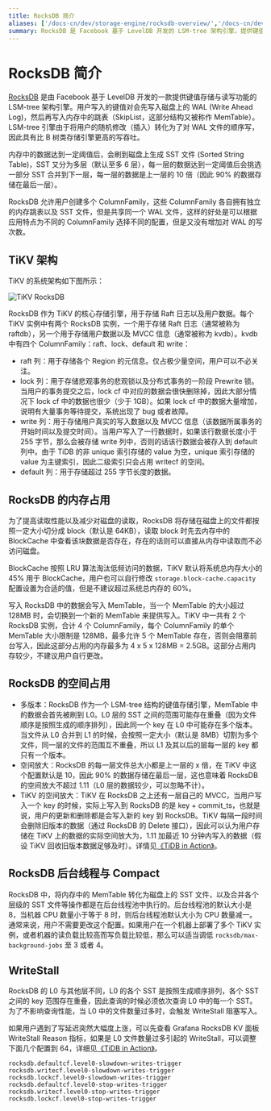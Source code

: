 ```yaml
---
title: RocksDB 简介
aliases: ['/docs-cn/dev/storage-engine/rocksdb-overview/','/docs-cn/dev/rocksdb/rocksdb-overview/']
summary: RocksDB 是 Facebook 基于 LevelDB 开发的 LSM-tree 架构引擎，提供键值存储与读写功能。数据先写入磁盘上的 WAL，再写入内存中的跳表。内存数据达到阈值后刷到磁盘生成 SST 文件，分为多层，90% 数据存储在最后一层。RocksDB 允许创建多个 ColumnFamily，共享同一个 WAL 文件。为提高读取性能，文件按大小切分成 block，存在 BlockCache 中。后台线程执行 MemTable 转化为 SST 文件和合并操作。L0 文件数量过多会触发 WriteStall 阻塞写入。
---
```


# RocksDB 简介

[RocksDB](https://github.com/facebook/rocksdb) 是由 Facebook 基于 LevelDB 开发的一款提供键值存储与读写功能的 LSM-tree 架构引擎。用户写入的键值对会先写入磁盘上的 WAL (Write Ahead Log)，然后再写入内存中的跳表（SkipList，这部分结构又被称作 MemTable）。LSM-tree 引擎由于将用户的随机修改（插入）转化为了对 WAL 文件的顺序写，因此具有比 B 树类存储引擎更高的写吞吐。

内存中的数据达到一定阈值后，会刷到磁盘上生成 SST 文件 (Sorted String Table)，SST 又分为多层（默认至多 6 层），每一层的数据达到一定阈值后会挑选一部分 SST 合并到下一层，每一层的数据是上一层的 10 倍（因此 90% 的数据存储在最后一层）。

RocksDB 允许用户创建多个 ColumnFamily，这些 ColumnFamily 各自拥有独立的内存跳表以及 SST 文件，但是共享同一个 WAL 文件，这样的好处是可以根据应用特点为不同的 ColumnFamily 选择不同的配置，但是又没有增加对 WAL 的写次数。

## TiKV 架构

TiKV 的系统架构如下图所示：

![TiKV RocksDB](https://download.pingcap.com/images/docs-cn/tikv-rocksdb.png)

RocksDB 作为 TiKV 的核心存储引擎，用于存储 Raft 日志以及用户数据。每个 TiKV 实例中有两个 RocksDB 实例，一个用于存储 Raft 日志（通常被称为 raftdb），另一个用于存储用户数据以及 MVCC 信息（通常被称为 kvdb）。kvdb 中有四个 ColumnFamily：raft、lock、default 和 write：

* raft 列：用于存储各个 Region 的元信息。仅占极少量空间，用户可以不必关注。 
* lock 列：用于存储悲观事务的悲观锁以及分布式事务的一阶段 Prewrite 锁。当用户的事务提交之后，lock cf 中对应的数据会很快删除掉，因此大部分情况下 lock cf 中的数据也很少（少于 1GB）。如果 lock cf 中的数据大量增加，说明有大量事务等待提交，系统出现了 bug 或者故障。
* write 列：用于存储用户真实的写入数据以及 MVCC 信息（该数据所属事务的开始时间以及提交时间）。当用户写入了一行数据时，如果该行数据长度小于 255 字节，那么会被存储 write 列中，否则的话该行数据会被存入到 default 列中。由于 TiDB 的非 unique 索引存储的 value 为空，unique 索引存储的 value 为主键索引，因此二级索引只会占用 writecf 的空间。
* default 列：用于存储超过 255 字节长度的数据。 

## RocksDB 的内存占用

为了提高读取性能以及减少对磁盘的读取，RocksDB 将存储在磁盘上的文件都按照一定大小切分成 block（默认是 64KB），读取 block 时先去内存中的 BlockCache 中查看该块数据是否存在，存在的话则可以直接从内存中读取而不必访问磁盘。

BlockCache 按照 LRU 算法淘汰低频访问的数据，TiKV 默认将系统总内存大小的 45% 用于 BlockCache，用户也可以自行修改 `storage.block-cache.capacity` 配置设置为合适的值，但是不建议超过系统总内存的 60%。

写入 RocksDB 中的数据会写入 MemTable，当一个 MemTable 的大小超过 128MB 时，会切换到一个新的 MemTable 来提供写入。TiKV 中一共有 2 个 RocksDB 实例，合计 4 个 ColumnFamily，每个 ColumnFamily 的单个 MemTable 大小限制是 128MB，最多允许 5 个 MemTable 存在，否则会阻塞前台写入，因此这部分占用的内存最多为 4 x 5 x 128MB = 2.5GB。这部分占用内存较少，不建议用户自行更改。

## RocksDB 的空间占用

* 多版本：RocksDB 作为一个 LSM-tree 结构的键值存储引擎，MemTable 中的数据会首先被刷到 L0。L0 层的 SST 之间的范围可能存在重叠（因为文件顺序是按照生成的顺序排列），因此同一个 key 在 L0 中可能存在多个版本。当文件从 L0 合并到 L1 的时候，会按照一定大小（默认是 8MB）切割为多个文件，同一层的文件的范围互不重叠，所以 L1 及其以后的层每一层的 key 都只有一个版本。
* 空间放大：RocksDB 的每一层文件总大小都是上一层的 x 倍，在 TiKV 中这个配置默认是 10，因此 90% 的数据存储在最后一层，这也意味着 RocksDB 的空间放大不超过 1.11（L0 层的数据较少，可以忽略不计）。
* TiKV 的空间放大：TiKV 在 RocksDB 之上还有一层自己的 MVCC，当用户写入一个 key 的时候，实际上写入到 RocksDB 的是 key + commit_ts，也就是说，用户的更新和删除都是会写入新的 key 到 RocksDB。TiKV 每隔一段时间会删除旧版本的数据（通过 RocksDB 的 Delete 接口），因此可以认为用户存储在 TiKV 上的数据的实际空间放大为，1.11 加最近 10 分钟内写入的数据（假设 TiKV 回收旧版本数据足够及时）。详情见[《TiDB in Action》](https://github.com/pingcap-incubator/tidb-in-action/blob/master/session4/chapter7/compact.md#tikv-%E7%9A%84%E7%A9%BA%E9%97%B4%E6%94%BE%E5%A4%A7)。

## RocksDB 后台线程与 Compact

RocksDB 中，将内存中的 MemTable 转化为磁盘上的 SST 文件，以及合并各个层级的 SST 文件等操作都是在后台线程池中执行的。后台线程池的默认大小是 8，当机器 CPU 数量小于等于 8 时，则后台线程池默认大小为 CPU 数量减一。通常来说，用户不需要更改这个配置。如果用户在一个机器上部署了多个 TiKV 实例，或者机器的读负载比较高而写负载比较低，那么可以适当调低 `rocksdb/max-background-jobs` 至 3 或者 4。

## WriteStall

RocksDB 的 L0 与其他层不同，L0 的各个 SST 是按照生成顺序排列，各个 SST 之间的 key 范围存在重叠，因此查询的时候必须依次查询 L0 中的每一个 SST。为了不影响查询性能，当 L0 中的文件数量过多时，会触发 WriteStall 阻塞写入。

如果用户遇到了写延迟突然大幅度上涨，可以先查看 Grafana RocksDB KV 面板 WriteStall Reason 指标，如果是 L0 文件数量过多引起的 WriteStall，可以调整下面几个配置到 64，详细见[《TiDB in Action》](https://github.com/pingcap-incubator/tidb-in-action/blob/master/session4/chapter8/threadpool-optimize.md#5-rocksdb)。

```
rocksdb.defaultcf.level0-slowdown-writes-trigger
rocksdb.writecf.level0-slowdown-writes-trigger
rocksdb.lockcf.level0-slowdown-writes-trigger
rocksdb.defaultcf.level0-stop-writes-trigger
rocksdb.writecf.level0-stop-writes-trigger
rocksdb.lockcf.level0-stop-writes-trigger
```
